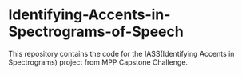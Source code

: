 # Identifying-Accents-in-Spectrograms-of-Speech
This repository contains the code for the IASS(Identifying Accents in Spectrograms) project from MPP Capstone Challenge.
